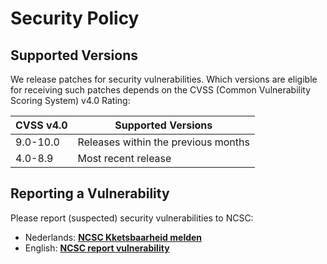 # Security Policy

## Supported Versions

We release patches for security vulnerabilities. Which versions are eligible for receiving such patches depends on the
CVSS (Common Vulnerability Scoring System) v4.0 Rating:

| CVSS v4.0 | Supported Versions                        |
| --------- | ----------------------------------------- |
| 9.0-10.0  | Releases within the previous months       |
| 4.0-8.9   | Most recent release                       |

## Reporting a Vulnerability

Please report (suspected) security vulnerabilities to NCSC:

* Nederlands: **[NCSC Kketsbaarheid melden](https://www.ncsc.nl/contact/kwetsbaarheid-melden)**
* English: **[NCSC report vulnerability](https://english.ncsc.nl/contact/reporting-a-vulnerability-cvd)**
